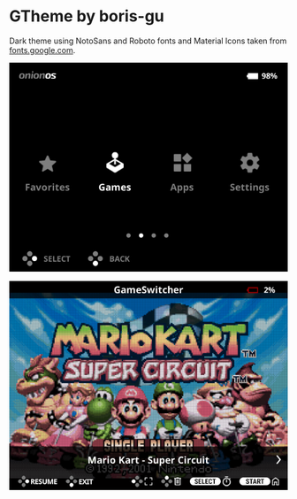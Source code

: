 # GTheme by boris-gu
Dark theme using NotoSans and Roboto fonts and Material Icons taken from [fonts.google.com](fonts.google.com).

![MainUI](01_MainUI_000.png)

![Alt text](00_GameSwitcher_000.png)